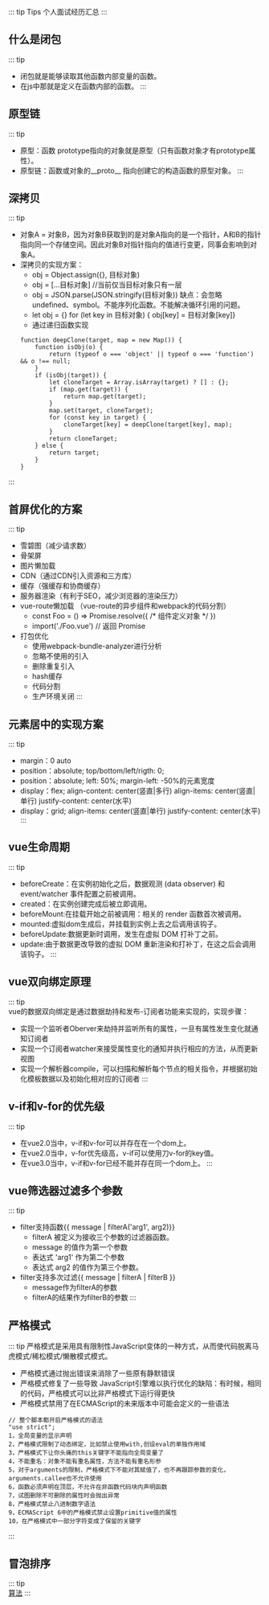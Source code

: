 ::: tip Tips
个人面试经历汇总
:::

## 什么是闭包
::: tip  
+ 闭包就是能够读取其他函数内部变量的函数。
+ 在js中那就是定义在函数内部的函数。
:::

## 原型链
::: tip  
+ 原型：函数 prototype指向的对象就是原型（只有函数对象才有prototype属性）。
+ 原型链：函数或对象的__proto__ 指向创建它的构造函数的原型对象。
:::

## 深拷贝
::: tip  
+ 对象A = 对象B，因为对象B获取到的是对象A指向的是一个指针，A和B的指针指向同一个存储空间。因此对象B对指针指向的值进行变更，同事会影响到对象A。
+ 深拷贝的实现方案：
    + obj = Object.assign({}, 目标对象)
    + obj = [...目标对象] //当前仅当目标对象只有一层
    + obj = JSON.parse(JSON.stringify(目标对象)) 缺点：会忽略undefined、symbol。不能序列化函数。不能解决循环引用的问题。
    + let obj = {} for (let key in 目标对象) { obj[key] = 目标对象[key]} 
    + 通过递归函数实现
    ```
    function deepClone(target, map = new Map()) {
        function isObj(o) {
            return (typeof o === 'object' || typeof o === 'function') && o !== null;
        }
        if (isObj(target)) {
            let cloneTarget = Array.isArray(target) ? [] : {};
            if (map.get(target)) {
                return map.get(target);
            }
            map.set(target, cloneTarget);
            for (const key in target) {
                cloneTarget[key] = deepClone(target[key], map);
            }
            return cloneTarget;
        } else {
            return target;
        }
    }
     ```
:::

## 首屏优化的方案
::: tip  
+ 雪碧图（减少请求数）
+ 骨架屏
+ 图片懒加载
+ CDN（通过CDN引入资源和三方库）
+ 缓存（强缓存和协商缓存）
+ 服务器渲染（有利于SEO，减少浏览器的渲染压力）
+ vue-route懒加载 （vue-route的异步组件和webpack的代码分割）
    + const Foo = () => Promise.resolve({ /* 组件定义对象 */ })
    + import('./Foo.vue') // 返回 Promise
+ 打包优化
    + 使用webpack-bundle-analyzer进行分析
    + 忽略不使用的引入
    + 删除重复引入
    + hash缓存
    + 代码分割
    + 生产环境关闭
:::

## 元素居中的实现方案
::: tip  
+ margin：0 auto
+ position：absolute; top/bottom/left/rigth: 0;
+ position：absolute; left: 50%; margin-left: -50%的元素宽度
+ display：flex; align-content: center(竖直|多行) align-items: center(竖直|单行) justify-content: center(水平)
+ display：grid; align-items: center(竖直|单行) justify-content: center(水平)
:::

## vue生命周期
::: tip  
+ beforeCreate：在实例初始化之后，数据观测 (data observer) 和 event/watcher 事件配置之前被调用。
+ created：在实例创建完成后被立即调用。
+ beforeMount:在挂载开始之前被调用：相关的 render 函数首次被调用。
+ mounted:虚拟dom生成后，并挂载到实例上去之后调用该钩子。
+ beforeUpdate:数据更新时调用，发生在虚拟 DOM 打补丁之前。
+ update:由于数据更改导致的虚拟 DOM 重新渲染和打补丁，在这之后会调用该钩子。
:::

## vue双向绑定原理
::: tip  
vue的数据双向绑定是通过数据劫持和发布-订阅者功能来实现的，实现步骤：
+ 实现一个监听者Oberver来劫持并监听所有的属性，一旦有属性发生变化就通知订阅者
+ 实现一个订阅者watcher来接受属性变化的通知并执行相应的方法，从而更新视图
+ 实现一个解析器compile，可以扫描和解析每个节点的相关指令，并根据初始化模板数据以及初始化相对应的订阅者
:::

## v-if和v-for的优先级
::: tip  
+ 在vue2.0当中，v-if和v-for可以并存在在一个dom上。
+ 在vue2.0当中，v-for优先级高，v-if可以使用刀v-for的key值。
+ 在vue3.0当中，v-if和v-for已经不能并存在同一个dom上。
:::

## vue筛选器过滤多个参数
::: tip
+ filter支持函数{{ message | filterA('arg1', arg2)}}
    + filterA 被定义为接收三个参数的过滤器函数。 
    + message 的值作为第一个参数
    + 表达式 'arg1' 作为第二个参数
    + 表达式 arg2 的值作为第三个参数。
+ filter支持多次过滤{{ message | filterA | filterB }}
    + message作为filterA的参数
    + filterA的结果作为filterB的参数
:::

## 严格模式
::: tip
严格模式是采用具有限制性JavaScript变体的一种方式，从而使代码脱离马虎模式/稀松模式/懒散模式模式。
+ 严格模式通过抛出错误来消除了一些原有静默错误
+ 严格模式修复了一些导致 JavaScript引擎难以执行优化的缺陷：有时候，相同的代码，严格模式可以比非严格模式下运行得更快
+ 严格模式禁用了在ECMAScript的未来版本中可能会定义的一些语法
```
// 整个脚本都开启严格模式的语法
"use strict";
1，全局变量的显示声明
2，严格模式限制了动态绑定，比如禁止使用with,创设eval的单独作用域
3，严格模式下让你头痛的this关键字不能指向全局变量了
4，不能重名：对象不能有重名属性，方法不能有重名形参
5，对于arguments的限制，严格模式下不能对其赋值了，也不再跟踪参数的变化，arguments.callee也不允许使用
6，函数必须声明在顶层，不允许在非函数代码块内声明函数
7，试图删除不可删除的属性时会抛出异常
8，严格模式禁止八进制数字语法
9，ECMAScript 6中的严格模式禁止设置primitive值的属性
10，在严格模式中一部分字符变成了保留的关键字
```
:::

## 冒泡排序
::: tip  
[算法](../JavaScript/algorithm.md#冒泡排序 "算法")
:::

